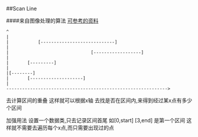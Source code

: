##Scan Line

####来自图像处理的算法
[可参考的资料](http://yacare.iteye.com/blog/2009769)

	^
	|
	|			[----------------------------]
	|
	|								[------------------]
	|
	|		[---------]
	|
	|[--------]
	|		[--------------------]
	|
	------------------------------------------------------------->

去计算区间的重叠
这样就可以根据x轴 去找是否在区间内,来得到经过某x点有多少个区间

加强用法
设置一个数据类,只去记录区间首尾
如[0,start] [3,end] 是第一个区间
这样就不需要去遍历每个x点,而只需要出现过的点
